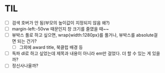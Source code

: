 # TIL

- [ ] 검색 호버가 안 됨(부모의 높이값이 지정되지 않음 왜?)
- [ ] margin-left:-50vw 때문인지 창 크기를 줄였을 때~~
- [ ] 뷰박스 풀로 하고 싶으면, wrap{width:1280px}를 풀거나, 뷰박스를 absolute걸면 되는 건가?
  - [ ] 그외에 award title, 북클럽 배경 등
- [ ] 독파 dl로 하고 싶었는데 제목과 내용이 아니라 em만 걸었다. 더 할 수 있는 게 있을까?
- [ ] 정신사나울까?